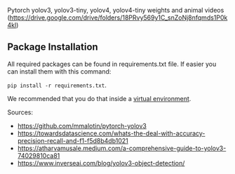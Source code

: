 Pytorch yolov3, yolov3-tiny, yolov4, yolov4-tiny weights and animal videos (https://drive.google.com/drive/folders/18PRvy569y1C_snZoNj8nfqmds1P0k4kl)

## Package Installation

All required packages can be found in requirements.txt file. If easier you can install them with this command:

`pip install -r requirements.txt`.

We recommended that you do that inside a [virtual environment](https://docs.python.org/3/tutorial/venv.html).

Sources:

- https://github.com/mmalotin/pytorch-yolov3
- https://towardsdatascience.com/whats-the-deal-with-accuracy-precision-recall-and-f1-f5d8b4db1021
- https://atharvamusale.medium.com/a-comprehensive-guide-to-yolov3-74029810ca81
- https://www.inverseai.com/blog/yolov3-object-detection/
